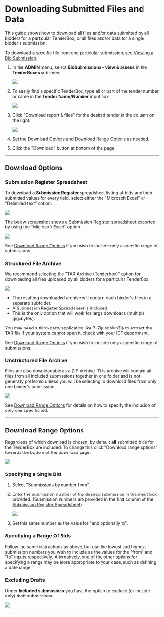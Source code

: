 # Downloading Submitted Files and Data

This guide shows how to download all files and/or data submitted by all bidders for a particular TenderBox, or all files and/or data for a single bidder's submission.

To download a specific file from one particular submission, see [Viewing a Bid Submission](./viewing-and-assessing-bids.md#viewing-a-bid-submission).


1. In the **ADMIN** menu, select **BidSubmissions - view & assess** in the **TenderBoxes** sub-menu.

    ![](https://ajeuwbhvhr.cloudimg.io/colony-recorder.s3.amazonaws.com/files/2024-10-15/b9718a5e-65ea-44ad-967e-481a78c3e574/ascreenshot.jpeg?tl_px=1866,289&br_px=3586,1250&force_format=jpeg&q=100&width=1120.0&wat=1&wat_opacity=1&wat_gravity=northwest&wat_url=https://colony-recorder.s3.amazonaws.com/images/watermarks/ee0000_standard.png&wat_pad=523,277)


2. To easily find a specific TenderBox, type all or part of the tender number or name in the **Tender Name/Number** input box.

    ![](https://ajeuwbhvhr.cloudimg.io/colony-recorder.s3.amazonaws.com/files/2024-10-15/ef27debc-a6b9-4f87-b3a9-1c50cc737c88/ascreenshot.jpeg?tl_px=432,253&br_px=2152,1214&force_format=jpeg&q=100&width=1120.0&wat=1&wat_opacity=1&wat_gravity=northwest&wat_url=https://colony-recorder.s3.amazonaws.com/images/watermarks/ee0000_standard.png&wat_pad=524,277)


3. Click "Download report & files" for the desired tender in the column on the right.

    ![](https://ajeuwbhvhr.cloudimg.io/colony-recorder.s3.amazonaws.com/files/2024-10-15/52e50d9e-e76f-4c48-8ea7-e18f0388a5b6/user_cropped_screenshot.jpeg?tl_px=2302,267&br_px=4022,1228&force_format=jpeg&q=100&width=1120.0&wat=1&wat_opacity=1&wat_gravity=northwest&wat_url=https://colony-recorder.s3.amazonaws.com/images/watermarks/ee0000_standard.png&wat_pad=524,277)

4. Set the [Download Options](./downloading-files.md#download-options) and [Download Range Options](./downloading-files.md#download-range-options) as needed.

5. Click the "Download" button at bottom of the page.


---

## Download Options

### Submission Register Spreadsheet

To download a **Submission Register** spreadsheet listing all bids and their submitted values for every field, select either the "Microsoft Excel" or "Delimited text" option.

![](https://ajeuwbhvhr.cloudimg.io/colony-recorder.s3.amazonaws.com/files/2024-11-11/4dcddc52-0171-4653-8fb9-fcd6376045c5/ascreenshot.jpeg?tl_px=1,406&br_px=1148,1047&force_format=jpeg&q=100&width=1120.0&wat=1&wat_opacity=1&wat_gravity=northwest&wat_url=https://colony-recorder.s3.amazonaws.com/images/watermarks/ee0000_standard.png&wat_pad=75,262)

The below screenshot shows a Submission Register spreadsheet exported by using the "Microsoft Excel" option.

![](https://ajeuwbhvhr.cloudimg.io/colony-recorder.s3.amazonaws.com/files/2024-11-11/2241775a-9ca9-408f-9b1e-25f15691c08e/screenshot.jpeg?tl_px=0,0&br_px=1648,902&force_format=jpeg&q=100&width=1120.0)

See [Download Range Options](./downloading-submitted-files.md) if you wish to include only a specific range of submissions.

### Structured File Archive

We recommend selecting the "TAR Archive (Tenderbox)" option for downloading all files uploaded by all bidders for a particular TenderBox.

![](https://ajeuwbhvhr.cloudimg.io/colony-recorder.s3.amazonaws.com/files/2024-11-11/3a7cda3b-6a87-460a-894f-5b39bb0230c9/ascreenshot.jpeg?tl_px=0,419&br_px=1376,1188&force_format=jpeg&q=100&width=1120.0&wat=1&wat_opacity=1&wat_gravity=northwest&wat_url=https://colony-recorder.s3.amazonaws.com/images/watermarks/ee0000_standard.png&wat_pad=58,277)

- The resulting downloaded archive will contain each bidder's files in a separate subfolder.
- A [Submission Register Spreadsheet](./downloading-submitted-files.md#submission-register-spreadsheet) is included.
- This is the only option that will work for large downloads (multiple gigabytes).

You may need a third-party application like 7-Zip or WinZip to extract the TAR file if your system cannot open it, check with your ICT department.

See [Download Range Options](./downloading-files.md#download-range-options) if you wish to include only a specific range of submissions.

### Unstructured File Archive

Files are also downloadable as a ZIP Archive. This archive will contain all files from all included submissions together in one folder and is not generally preferred unless you will be selecting to download files from only one bidder's submission.

![](https://ajeuwbhvhr.cloudimg.io/colony-recorder.s3.amazonaws.com/files/2024-11-11/1eeae006-1a3c-4904-ac42-c82eabd29329/ascreenshot.jpeg?tl_px=0,178&br_px=1376,947&force_format=jpeg&q=100&width=1120.0&wat=1&wat_opacity=1&wat_gravity=northwest&wat_url=https://colony-recorder.s3.amazonaws.com/images/watermarks/ee0000_standard.png&wat_pad=58,277)

See [Download Range Options](./downloading-files.md#download-range-options) for details on how to specify the inclusion of only one specific bid.

---

## Download Range Options

Regardless of which download is chosen, by default **all** submitted bids for the TenderBox are included.
To change this click "Download range options" towards the bottom of the download page.

![](https://ajeuwbhvhr.cloudimg.io/colony-recorder.s3.amazonaws.com/files/2024-11-11/ffccd271-c455-446d-95ea-1e77b49ecf9d/ascreenshot.jpeg?tl_px=0,370&br_px=1376,1139&force_format=jpeg&q=100&width=1120.0&wat=1&wat_opacity=1&wat_gravity=northwest&wat_url=https://colony-recorder.s3.amazonaws.com/images/watermarks/ee0000_standard.png&wat_pad=175,277)

### Specifying a Single Bid

1. Select "Submissions by number from".
2. Enter the submission number of the desired submission in the input box provided. (Submission numbers are provided in the first column of the [Submission Register Spreadsheet](./downloading-submitted-files.md#submission-register-spreadsheet))

    ![](https://ajeuwbhvhr.cloudimg.io/colony-recorder.s3.amazonaws.com/files/2024-11-11/ce243e6b-25a4-4491-8e9b-69371222288f/ascreenshot.jpeg?tl_px=0,250&br_px=1376,1019&force_format=jpeg&q=100&width=1120.0&wat=1&wat_opacity=1&wat_gravity=northwest&wat_url=https://colony-recorder.s3.amazonaws.com/images/watermarks/ee0000_standard.png&wat_pad=309,277)

3. Set this same number as the value for "and optionally to".

### Specifying a Range Of Bids

Follow the same instructions as above, but use the lowest and highest submission numbers you wish to include as the values for the "from" and "to" inputs respectively.
Alternatively, one of the other options for specifying a range may be more appropriate to your case, such as defining a date range.

### Excluding Drafts

Under **Included submissions** you have the option to exclude (or include only) draft submissions.

![](https://ajeuwbhvhr.cloudimg.io/colony-recorder.s3.amazonaws.com/files/2024-11-11/75373c74-a3cb-4206-9b43-bd29dbe636ab/ascreenshot.jpeg?tl_px=0,730&br_px=1376,1500&force_format=jpeg&q=100&width=1120.0&wat=1&wat_opacity=1&wat_gravity=northwest&wat_url=https://colony-recorder.s3.amazonaws.com/images/watermarks/ee0000_standard.png&wat_pad=203,283)

---